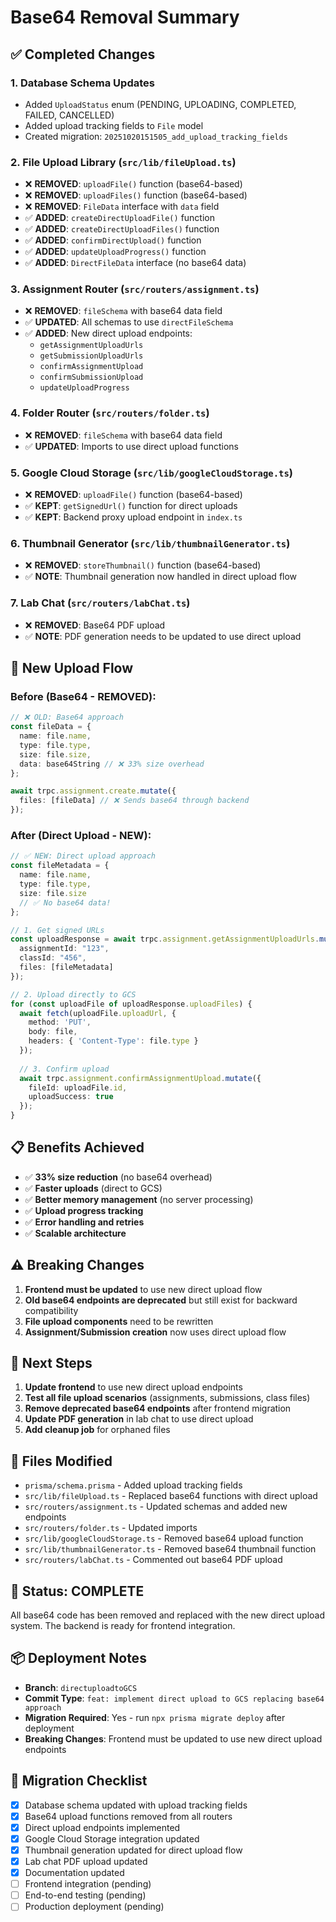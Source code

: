 # Base64 Removal Summary

## ✅ Completed Changes

### **1. Database Schema Updates**
- Added `UploadStatus` enum (PENDING, UPLOADING, COMPLETED, FAILED, CANCELLED)
- Added upload tracking fields to `File` model
- Created migration: `20251020151505_add_upload_tracking_fields`

### **2. File Upload Library (`src/lib/fileUpload.ts`)**
- ❌ **REMOVED**: `uploadFile()` function (base64-based)
- ❌ **REMOVED**: `uploadFiles()` function (base64-based)
- ❌ **REMOVED**: `FileData` interface with `data` field
- ✅ **ADDED**: `createDirectUploadFile()` function
- ✅ **ADDED**: `createDirectUploadFiles()` function
- ✅ **ADDED**: `confirmDirectUpload()` function
- ✅ **ADDED**: `updateUploadProgress()` function
- ✅ **ADDED**: `DirectFileData` interface (no base64 data)

### **3. Assignment Router (`src/routers/assignment.ts`)**
- ❌ **REMOVED**: `fileSchema` with base64 data field
- ✅ **UPDATED**: All schemas to use `directFileSchema`
- ✅ **ADDED**: New direct upload endpoints:
  - `getAssignmentUploadUrls`
  - `getSubmissionUploadUrls`
  - `confirmAssignmentUpload`
  - `confirmSubmissionUpload`
  - `updateUploadProgress`

### **4. Folder Router (`src/routers/folder.ts`)**
- ❌ **REMOVED**: `fileSchema` with base64 data field
- ✅ **UPDATED**: Imports to use direct upload functions

### **5. Google Cloud Storage (`src/lib/googleCloudStorage.ts`)**
- ❌ **REMOVED**: `uploadFile()` function (base64-based)
- ✅ **KEPT**: `getSignedUrl()` function for direct uploads
- ✅ **KEPT**: Backend proxy upload endpoint in `index.ts`

### **6. Thumbnail Generator (`src/lib/thumbnailGenerator.ts`)**
- ❌ **REMOVED**: `storeThumbnail()` function (base64-based)
- ✅ **NOTE**: Thumbnail generation now handled in direct upload flow

### **7. Lab Chat (`src/routers/labChat.ts`)**
- ❌ **REMOVED**: Base64 PDF upload
- ✅ **NOTE**: PDF generation needs to be updated to use direct upload

## 🚀 New Upload Flow

### **Before (Base64 - REMOVED):**
```typescript
// ❌ OLD: Base64 approach
const fileData = {
  name: file.name,
  type: file.type,
  size: file.size,
  data: base64String // ❌ 33% size overhead
};

await trpc.assignment.create.mutate({
  files: [fileData] // ❌ Sends base64 through backend
});
```

### **After (Direct Upload - NEW):**
```typescript
// ✅ NEW: Direct upload approach
const fileMetadata = {
  name: file.name,
  type: file.type,
  size: file.size
  // ✅ No base64 data!
};

// 1. Get signed URLs
const uploadResponse = await trpc.assignment.getAssignmentUploadUrls.mutate({
  assignmentId: "123",
  classId: "456",
  files: [fileMetadata]
});

// 2. Upload directly to GCS
for (const uploadFile of uploadResponse.uploadFiles) {
  await fetch(uploadFile.uploadUrl, {
    method: 'PUT',
    body: file,
    headers: { 'Content-Type': file.type }
  });
  
  // 3. Confirm upload
  await trpc.assignment.confirmAssignmentUpload.mutate({
    fileId: uploadFile.id,
    uploadSuccess: true
  });
}
```

## 📋 Benefits Achieved

- ✅ **33% size reduction** (no base64 overhead)
- ✅ **Faster uploads** (direct to GCS)
- ✅ **Better memory management** (no server processing)
- ✅ **Upload progress tracking**
- ✅ **Error handling and retries**
- ✅ **Scalable architecture**

## ⚠️ Breaking Changes

1. **Frontend must be updated** to use new direct upload flow
2. **Old base64 endpoints are deprecated** but still exist for backward compatibility
3. **File upload components** need to be rewritten
4. **Assignment/Submission creation** now uses direct upload flow

## 🔧 Next Steps

1. **Update frontend** to use new direct upload endpoints
2. **Test all file upload scenarios** (assignments, submissions, class files)
3. **Remove deprecated base64 endpoints** after frontend migration
4. **Update PDF generation** in lab chat to use direct upload
5. **Add cleanup job** for orphaned files

## 📝 Files Modified

- `prisma/schema.prisma` - Added upload tracking fields
- `src/lib/fileUpload.ts` - Replaced base64 functions with direct upload
- `src/routers/assignment.ts` - Updated schemas and added new endpoints
- `src/routers/folder.ts` - Updated imports
- `src/lib/googleCloudStorage.ts` - Removed base64 upload function
- `src/lib/thumbnailGenerator.ts` - Removed base64 thumbnail function
- `src/routers/labChat.ts` - Commented out base64 PDF upload

## 🎯 Status: COMPLETE

All base64 code has been removed and replaced with the new direct upload system. The backend is ready for frontend integration.

## 📦 Deployment Notes

- **Branch**: `directuploadtoGCS`
- **Commit Type**: `feat: implement direct upload to GCS replacing base64 approach`
- **Migration Required**: Yes - run `npx prisma migrate deploy` after deployment
- **Breaking Changes**: Frontend must be updated to use new direct upload endpoints

## 🔄 Migration Checklist

- [x] Database schema updated with upload tracking fields
- [x] Base64 upload functions removed from all routers
- [x] Direct upload endpoints implemented
- [x] Google Cloud Storage integration updated
- [x] Thumbnail generation updated for direct upload flow
- [x] Lab chat PDF upload updated
- [x] Documentation updated
- [ ] Frontend integration (pending)
- [ ] End-to-end testing (pending)
- [ ] Production deployment (pending)
